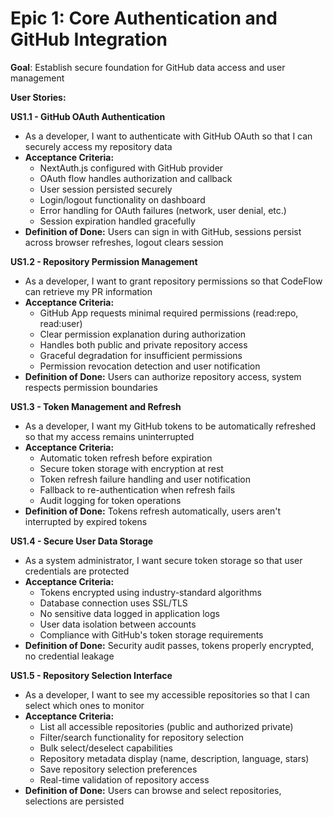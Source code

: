 # Epic 1: Core Authentication and GitHub Integration
**Goal**: Establish secure foundation for GitHub data access and user management

**User Stories:**

**US1.1 - GitHub OAuth Authentication**
- As a developer, I want to authenticate with GitHub OAuth so that I can securely access my repository data
- **Acceptance Criteria:**
  - NextAuth.js configured with GitHub provider
  - OAuth flow handles authorization and callback
  - User session persisted securely
  - Login/logout functionality on dashboard
  - Error handling for OAuth failures (network, user denial, etc.)
  - Session expiration handled gracefully
- **Definition of Done:** Users can sign in with GitHub, sessions persist across browser refreshes, logout clears session

**US1.2 - Repository Permission Management**
- As a developer, I want to grant repository permissions so that CodeFlow can retrieve my PR information
- **Acceptance Criteria:**
  - GitHub App requests minimal required permissions (read:repo, read:user)
  - Clear permission explanation during authorization
  - Handles both public and private repository access
  - Graceful degradation for insufficient permissions
  - Permission revocation detection and user notification
- **Definition of Done:** Users can authorize repository access, system respects permission boundaries

**US1.3 - Token Management and Refresh**
- As a developer, I want my GitHub tokens to be automatically refreshed so that my access remains uninterrupted
- **Acceptance Criteria:**
  - Automatic token refresh before expiration
  - Secure token storage with encryption at rest
  - Token refresh failure handling and user notification
  - Fallback to re-authentication when refresh fails
  - Audit logging for token operations
- **Definition of Done:** Tokens refresh automatically, users aren't interrupted by expired tokens

**US1.4 - Secure User Data Storage**
- As a system administrator, I want secure token storage so that user credentials are protected
- **Acceptance Criteria:**
  - Tokens encrypted using industry-standard algorithms
  - Database connection uses SSL/TLS
  - No sensitive data logged in application logs
  - User data isolation between accounts
  - Compliance with GitHub's token storage requirements
- **Definition of Done:** Security audit passes, tokens properly encrypted, no credential leakage

**US1.5 - Repository Selection Interface**
- As a developer, I want to see my accessible repositories so that I can select which ones to monitor
- **Acceptance Criteria:**
  - List all accessible repositories (public and authorized private)
  - Filter/search functionality for repository selection
  - Bulk select/deselect capabilities
  - Repository metadata display (name, description, language, stars)
  - Save repository selection preferences
  - Real-time validation of repository access
- **Definition of Done:** Users can browse and select repositories, selections are persisted
